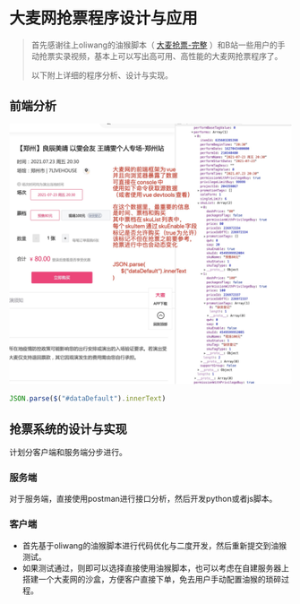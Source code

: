 # 大麦网抢票程序设计与应用

> 首先感谢往上oliwang的油猴脚本（ [大麦抢票-完整](https://greasyfork.org/en/scripts/408874-%E5%A4%A7%E9%BA%A6%E6%8A%A2%E7%A5%A8-%E5%AE%8C%E6%95%B4) ）和B站一些用户的手动抢票实录视频，基本上可以写出高可用、高性能的大麦网抢票程序了。
> 
> 以下附上详细的程序分析、设计与实现。
> 

## 前端分析


![](assets/pageDetail-dataDefault.jpg)

```js
JSON.parse($("#dataDefault").innerText)
```


## 抢票系统的设计与实现
计划分客户端和服务端分步进行。
### 服务端
对于服务端，直接使用postman进行接口分析，然后开发python或者js脚本。

### 客户端
- 首先基于oliwang的油猴脚本进行代码优化与二度开发，然后重新提交到油猴测试。
- 如果测试通过，则即可以选择直接使用油猴脚本，也可以考虑在自建服务器上搭建一个大麦网的沙盒，方便客户直接下单，免去用户手动配置油猴的琐碎过程。

